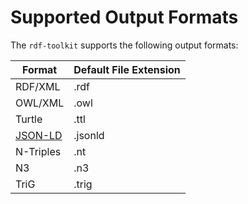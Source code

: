 # Supported Output Formats

The `rdf-toolkit` supports the following output formats:

| Format | Default File Extension |
| ------ | -------------- |
| RDF/XML | .rdf | 
| OWL/XML | .owl | 
| Turtle | .ttl | | | 
| [JSON-LD](http://www.w3.org/TR/json-ld/) | .jsonld | 
| N-Triples | .nt | 
| N3 | .n3 | 
| TriG | .trig | 
